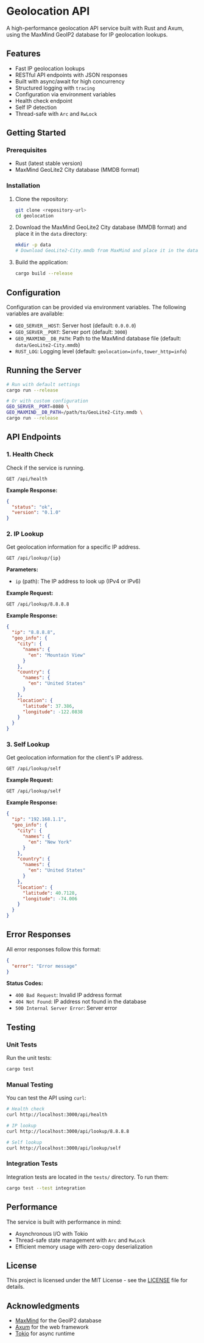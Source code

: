 # Geolocation API

A high-performance geolocation API service built with Rust and Axum, using the MaxMind GeoIP2 database for IP geolocation lookups.

## Features

- Fast IP geolocation lookups
- RESTful API endpoints with JSON responses
- Built with async/await for high concurrency
- Structured logging with `tracing`
- Configuration via environment variables
- Health check endpoint
- Self IP detection
- Thread-safe with `Arc` and `RwLock`

## Getting Started

### Prerequisites

- Rust (latest stable version)
- MaxMind GeoLite2 City database (MMDB format)

### Installation

1. Clone the repository:
   ```bash
   git clone <repository-url>
   cd geolocation
   ```

2. Download the MaxMind GeoLite2 City database (MMDB format) and place it in the `data` directory:
   ```bash
   mkdir -p data
   # Download GeoLite2-City.mmdb from MaxMind and place it in the data/ directory
   ```

3. Build the application:
   ```bash
   cargo build --release
   ```

## Configuration

Configuration can be provided via environment variables. The following variables are available:

- `GEO_SERVER__HOST`: Server host (default: `0.0.0.0`)
- `GEO_SERVER__PORT`: Server port (default: `3000`)
- `GEO_MAXMIND__DB_PATH`: Path to the MaxMind database file (default: `data/GeoLite2-City.mmdb`)
- `RUST_LOG`: Logging level (default: `geolocation=info,tower_http=info`)

## Running the Server

```bash
# Run with default settings
cargo run --release

# Or with custom configuration
GEO_SERVER__PORT=8080 \
GEO_MAXMIND__DB_PATH=/path/to/GeoLite2-City.mmdb \
cargo run --release
```

## API Endpoints

### 1. Health Check

Check if the service is running.

```http
GET /api/health
```

**Example Response:**
```json
{
  "status": "ok",
  "version": "0.1.0"
}
```

### 2. IP Lookup

Get geolocation information for a specific IP address.

```http
GET /api/lookup/{ip}
```

**Parameters:**
- `ip` (path): The IP address to look up (IPv4 or IPv6)

**Example Request:**
```http
GET /api/lookup/8.8.8.8
```

**Example Response:**
```json
{
  "ip": "8.8.8.8",
  "geo_info": {
    "city": {
      "names": {
        "en": "Mountain View"
      }
    },
    "country": {
      "names": {
        "en": "United States"
      }
    },
    "location": {
      "latitude": 37.386,
      "longitude": -122.0838
    }
  }
}
```

### 3. Self Lookup

Get geolocation information for the client's IP address.

```http
GET /api/lookup/self
```

**Example Request:**
```http
GET /api/lookup/self
```

**Example Response:**
```json
{
  "ip": "192.168.1.1",
  "geo_info": {
    "city": {
      "names": {
        "en": "New York"
      }
    },
    "country": {
      "names": {
        "en": "United States"
      }
    },
    "location": {
      "latitude": 40.7128,
      "longitude": -74.006
    }
  }
}
```

## Error Responses

All error responses follow this format:

```json
{
  "error": "Error message"
}
```

**Status Codes:**
- `400 Bad Request`: Invalid IP address format
- `404 Not Found`: IP address not found in the database
- `500 Internal Server Error`: Server error

## Testing

### Unit Tests

Run the unit tests:

```bash
cargo test
```

### Manual Testing

You can test the API using `curl`:

```bash
# Health check
curl http://localhost:3000/api/health

# IP lookup
curl http://localhost:3000/api/lookup/8.8.8.8

# Self lookup
curl http://localhost:3000/api/lookup/self
```

### Integration Tests

Integration tests are located in the `tests/` directory. To run them:

```bash
cargo test --test integration
```

## Performance

The service is built with performance in mind:
- Asynchronous I/O with Tokio
- Thread-safe state management with `Arc` and `RwLock`
- Efficient memory usage with zero-copy deserialization

## License

This project is licensed under the MIT License - see the [LICENSE](LICENSE) file for details.

## Acknowledgments

- [MaxMind](https://www.maxmind.com/) for the GeoIP2 database
- [Axum](https://github.com/tokio-rs/axum) for the web framework
- [Tokio](https://tokio.rs/) for async runtime